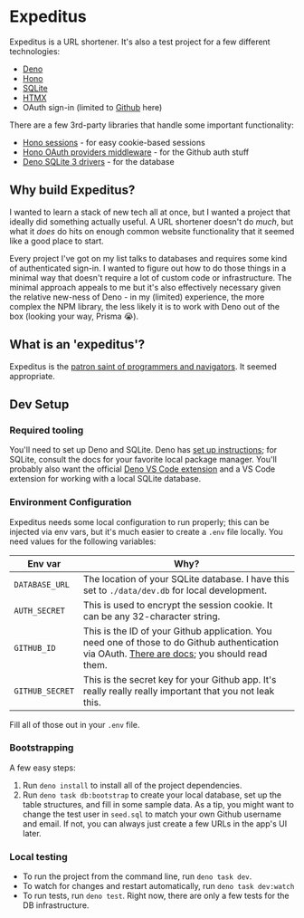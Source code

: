 # Expeditus

Expeditus is a URL shortener. It's also a test project for a few different
technologies:

- [Deno](https://deno.com)
- [Hono](https://hono.dev)
- [SQLite](https://www.sqlite.org)
- [HTMX](https://htmx.org)
- OAuth sign-in (limited to [Github](https://github.com) here)

There are a few 3rd-party libraries that handle some important functionality:

- [Hono sessions](https://github.com/jcs224/hono_sessions) - for easy
  cookie-based sessions
- [Hono OAuth providers middleware](https://github.com/honojs/middleware/tree/main/packages/oauth-providers) -
  for the Github auth stuff
- [Deno SQLite 3 drivers](https://github.com/denodrivers/sqlite3/tree/main) -
  for the database

## Why build Expeditus?

I wanted to learn a stack of new tech all at once, but I wanted a project that
ideally did something actually useful. A URL shortener doesn't do _much_, but
what it _does_ do hits on enough common website functionality that it seemed
like a good place to start.

Every project I've got on my list talks to databases and requires some kind of
authenticated sign-in. I wanted to figure out how to do those things in a
minimal way that doesn't require a lot of custom code or infrastructure. The
minimal approach appeals to me but it's also effectively necessary given the
relative new-ness of Deno - in my (limited) experience, the more complex the NPM
library, the less likely it is to work with Deno out of the box (looking your
way, Prisma 😭).

## What is an 'expeditus'?

Expeditus is the
[patron saint of programmers and navigators](https://www.catholic.org/saints/saint.php?saint_id=347).
It seemed appropriate.

## Dev Setup

### Required tooling

You'll need to set up Deno and SQLite. Deno has
[set up instructions](https://docs.deno.com/runtime/getting_started/installation/);
for SQLite, consult the docs for your favorite local package manager. You'll
probably also want the official
[Deno VS Code extension](https://marketplace.visualstudio.com/items?itemName=denoland.vscode-deno)
and a VS Code extension for working with a local SQLite database.

### Environment Configuration

Expeditus needs some local configuration to run properly; this can be injected
via env vars, but it's much easier to create a `.env` file locally. You need
values for the following variables:

| Env var         | Why?                                                                                                                                                                                                                                  |
| --------------- | ------------------------------------------------------------------------------------------------------------------------------------------------------------------------------------------------------------------------------------- |
| `DATABASE_URL`  | The location of your SQLite database. I have this set to `./data/dev.db` for local development.                                                                                                                                       |
| `AUTH_SECRET`   | This is used to encrypt the session cookie. It can be any 32-character string.                                                                                                                                                        |
| `GITHUB_ID`     | This is the ID of your Github application. You need one of those to do Github authentication via OAuth. [There are docs](https://docs.github.com/en/apps/oauth-apps/building-oauth-apps/creating-an-oauth-app); you should read them. |
| `GITHUB_SECRET` | This is the secret key for your Github app. It's really really really important that you not leak this.                                                                                                                               |

Fill all of those out in your `.env` file.

### Bootstrapping

A few easy steps:

1. Run `deno install` to install all of the project dependencies.
1. Run `deno task db:bootstrap` to create your local database, set up the table
   structures, and fill in some sample data. As a tip, you might want to change
   the test user in `seed.sql` to match your own Github username and email. If
   not, you can always just create a few URLs in the app's UI later.

### Local testing

- To run the project from the command line, run `deno task dev`.
- To watch for changes and restart automatically, run `deno task dev:watch`
- To run tests, run `deno test`. Right now, there are only a few tests for the
  DB infrastructure.
